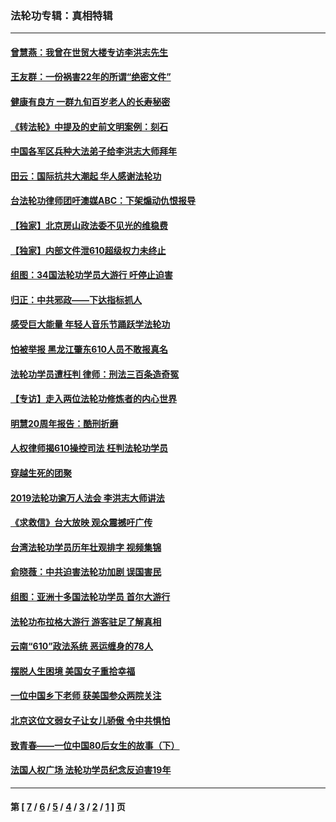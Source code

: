 ### 法轮功专辑：真相特辑
---
#### [曾慧燕：我曾在世贸大楼专访李洪志先生](../../pages/nf4389/n12898729.md?06300430) 
#### [王友群：一份祸害22年的所谓“绝密文件”](../../pages/nf4389/n12871750.md?06300430) 
#### [健康有良方 一群九旬百岁老人的长寿秘密](../../pages/nf4389/n12847475.md?06300430) 
#### [《转法轮》中提及的史前文明案例：刻石](../../pages/nf4389/n12758577.md?06300430) 
#### [中国各军区兵种大法弟子给李洪志大师拜年](../../pages/nf4389/n12750047.md?06300430) 
#### [田云：国际抗共大潮起 华人感谢法轮功](../../pages/nf4389/n12357708.md?06300430) 
#### [台法轮功律师团吁澳媒ABC：下架煽动仇恨报导](../../pages/nf4389/n12279917.md?06300430) 
#### [【独家】北京房山政法委不见光的维稳费](../../pages/nf4389/n12031979.md?06300430) 
#### [【独家】内部文件泄610超级权力未终止](../../pages/nf4389/n12023895.md?06300430) 
#### [组图：34国法轮功学员大游行 吁停止迫害](../../pages/nf4389/n11492658.md?06300430) 
#### [归正：中共邪政——下达指标抓人](../../pages/nf4389/n11474770.md?06300430) 
#### [感受巨大能量 年轻人音乐节踊跃学法轮功](../../pages/nf4389/n11441981.md?06300430) 
#### [怕被举报 黑龙江肇东610人员不敢报真名](../../pages/nf4389/n11436499.md?06300430) 
#### [法轮功学员遭枉判 律师：刑法三百条造奇冤](../../pages/nf4389/n11433943.md?06300430) 
#### [【专访】走入两位法轮功修炼者的内心世界](../../pages/nf4389/n11415623.md?06300430) 
#### [明慧20周年报告：酷刑折磨](../../pages/nf4389/n11387954.md?06300430) 
#### [人权律师揭610操控司法 枉判法轮功学员](../../pages/nf4389/n11313370.md?06300430) 
#### [穿越生死的团聚](../../pages/nf4389/n11258922.md?06300430) 
#### [2019法轮功逾万人法会 李洪志大师讲法](../../pages/nf4389/n11265303.md?06300430) 
#### [《求救信》台大放映 观众震撼吁广传](../../pages/nf4389/n10922251.md?06300430) 
#### [台湾法轮功学员历年壮观排字 视频集锦](../../pages/nf4389/n10878789.md?06300430) 
#### [俞晓薇：中共迫害法轮功加剧 误国害民](../../pages/nf4389/n10859260.md?06300430) 
#### [组图：亚洲十多国法轮功学员 首尔大游行](../../pages/nf4389/n10781149.md?06300430) 
#### [法轮功布拉格大游行 游客驻足了解真相](../../pages/nf4389/n10749360.md?06300430) 
#### [云南“610”政法系统 恶运缠身的78人](../../pages/nf4389/n10747534.md?06300430) 
#### [摆脱人生困境 美国女子重拾幸福](../../pages/nf4389/n10688678.md?06300430) 
#### [一位中国乡下老师 获美国参众两院关注](../../pages/nf4389/n10683927.md?06300430) 
#### [北京这位文弱女子让女儿骄傲 令中共惧怕](../../pages/nf4389/n10668341.md?06300430) 
#### [致青春——一位中国80后女生的故事（下）](../../pages/nf4389/n10642721.md?06300430) 
#### [法国人权广场 法轮功学员纪念反迫害19年](../../pages/nf4389/n10586601.md?06300430) 

---
#### 第 [ [7](./7.md?06300430) / [6](./6.md?06300430) / [5](./5.md?06300430) / [4](./4.md?06300430) / [3](./3.md?06300430) / [2](./2.md?06300430) / [1](./1.md?06300430) ] 页
